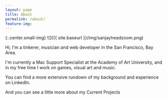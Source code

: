 ```yaml
---
layout: page
title: About
permalink: /about/
feature-img:
---
```

{:.center.small-img}
![]({{ site.baseurl }}/img/sanjayheadzoom.png)

Hi, I'm a tinkerer, musician and web developer in the San Francisco, Bay Area.

I'm currently a Mac Support Specialist at the Academy of Art University, and in my free time I work on games, visual art and music.

You can find a more extensive rundown of my background and experience on LinkedIn.

And you can see a little more about my Current Projects